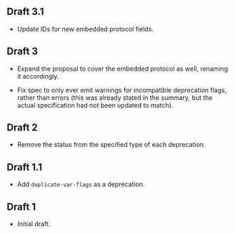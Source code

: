 ## Draft 3.1

* Update IDs for new embedded protocol fields.

## Draft 3

* Expand the proposal to cover the embedded protocol as well, renaming it
  accordingly.

* Fix spec to only ever emit warnings for incompatible deprecation flags, rather
  than errors (this was already stated in the summary, but the actual
  specification had not been updated to match).

## Draft 2

* Remove the status from the specified type of each deprecation.

## Draft 1.1

* Add `duplicate-var-flags` as a deprecation.

## Draft 1

* Initial draft.
